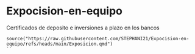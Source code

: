 # Expocision-en-equipo
Certificados de deposito e inversiones a plazo en los bancos 
```
source("https://raw.githubusercontent.com/STEPHANI21/Expocision-en-equipo/refs/heads/main/Exposicion.qmd")
``
